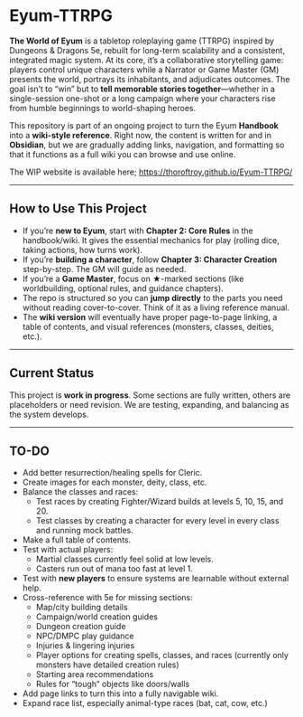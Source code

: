 # Eyum-TTRPG

**The World of Eyum** is a tabletop roleplaying game (TTRPG) inspired by Dungeons & Dragons 5e, rebuilt for long-term scalability and a consistent, integrated magic system. At its core, it’s a collaborative storytelling game: players control unique characters while a Narrator or Game Master (GM) presents the world, portrays its inhabitants, and adjudicates outcomes. The goal isn’t to “win” but to **tell memorable stories together**—whether in a single-session one-shot or a long campaign where your characters rise from humble beginnings to world-shaping heroes.

This repository is part of an ongoing project to turn the Eyum **Handbook** into a **wiki-style reference**. Right now, the content is written for and in **Obsidian**, but we are gradually adding links, navigation, and formatting so that it functions as a full wiki you can browse and use online.

The WIP website is available here; https://thoroftroy.github.io/Eyum-TTRPG/

---

## How to Use This Project
- If you’re **new to Eyum**, start with **Chapter 2: Core Rules** in the handbook/wiki. It gives the essential mechanics for play (rolling dice, taking actions, how turns work).
- If you’re **building a character**, follow **Chapter 3: Character Creation** step-by-step. The GM will guide as needed.
- If you’re a **Game Master**, focus on ★-marked sections (like worldbuilding, optional rules, and guidance chapters).
- The repo is structured so you can **jump directly** to the parts you need without reading cover-to-cover. Think of it as a living reference manual.
- The **wiki version** will eventually have proper page-to-page linking, a table of contents, and visual references (monsters, classes, deities, etc.).

---
## Current Status
This project is **work in progress**. Some sections are fully written, others are placeholders or need revision. We are testing, expanding, and balancing as the system develops.

---
## TO-DO
- Add better resurrection/healing spells for Cleric.
- Create images for each monster, deity, class, etc.
- Balance the classes and races:
    - Test races by creating Fighter/Wizard builds at levels 5, 10, 15, and 20.
    - Test classes by creating a character for every level in every class and running mock battles.
- Make a full table of contents.
- Test with actual players:
    - Martial classes currently feel solid at low levels.
    - Casters run out of mana too fast at level 1.
- Test with **new players** to ensure systems are learnable without external help.
- Cross-reference with 5e for missing sections:
    - Map/city building details
    - Campaign/world creation guides
    - Dungeon creation guide
    - NPC/DMPC play guidance
    - Injuries & lingering injuries
    - Player options for creating spells, classes, and races (currently only monsters have detailed creation rules)
    - Starting area recommendations
    - Rules for “tough” objects like doors/walls
- Add page links to turn this into a fully navigable wiki.
- Expand race list, especially animal-type races (bat, cat, cow, etc.)